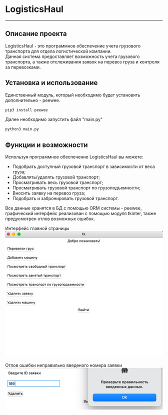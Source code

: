 # LogisticsHaul

--- 
## Описание проекта

LogisticsHaul - это программное обеспечение учета грузового транспорта для отдела логистической компании.  
Данная система предоставляет возможность учета грузового транспорта, а также отслеживания заявок на перевоз груза и контроля за перевозками.   

## Установка и использование

Единственный модуль, который необходимо будет установить дополнительно - peewee.  

```bash
pip3 install peewee
```

Далее необходимо запустить файл "main.py"

```bash
python3 main.py
``` 

## Функции и возможности

Используя программное обеспечение LogisticsHaul вы можете:
- Подобрать доступный грузовой транспорт в зависимости от веса груза;
- Добавлять/удалять грузовой транспорт;
- Просматривать весь грузовой транспорт;
- Просматривать грузовой транспорт по грузоподъемности;
- Вносить заявку на перевоз груза;
- Подобрать и забронировать грузовой транспорт.  

Все данные хранятся в БД с помощью ORM системы - peewee, графический интерфейс реализован с помощью модуля tkinter, также предусмотрен отлов возможных ошибок.

Интерфейс главной страницы
![Интерфейс главной страницы](exmpl1.png)

Отлов ошибки неправильно введеного номера заявки
![Отлов ошибки](exmpl2.png)


